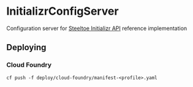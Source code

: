 # InitializrConfigServer
Configuration server for [Steeltoe Initializr API](https://github.com/SteeltoeOSS/InitializrApi) reference implementation

## Deploying

### Cloud Foundry

```
cf push -f deploy/cloud-foundry/manifest-<profile>.yaml
```
